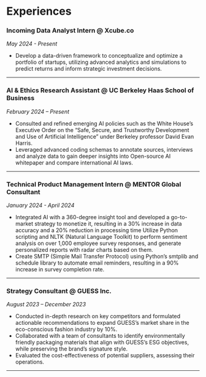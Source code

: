 Experiences
==============
### Incoming Data Analyst Intern @ Xcube.co 
*May 2024 - Present*
- Develop a data-driven framework to conceptualize and optimize a portfolio of startups, utilizing advanced analytics and simulations to predict returns and inform strategic investment decisions.
---
### AI & Ethics Research Assistant @ UC Berkeley Haas School of Business 
*February 2024 – Present*
- Consulted and refined emerging AI policies such as the White House’s Executive Order on the “Safe, Secure, and Trustworthy Development and Use of Artificial Intelligence” under Berkeley professor David Evan Harris.
- Leveraged advanced coding schemas to annotate sources, interviews and analyze data to gain deeper insights into Open-source AI whitepaper and compare international AI laws.
---
### Technical Product Management Intern @ MENTOR Global Consultant 
*January 2024 - April 2024*
- Integrated AI with a 360-degree insight tool and developed a go-to-market strategy to monetize it, resulting in a 30% increase in data accuracy and a 20% reduction in processing time Utilize Python scripting and NLTK (Natural Language Toolkit) to perform sentiment analysis on over 1,000 employee survey responses, and generate personalized ​​reports with radar charts based on them.
- Create SMTP (Simple Mail Transfer Protocol) using Python’s smtplib and schedule library to automate email reminders, resulting in a 90% increase in survey completion rate.
---
### Strategy Consultant @ GUESS Inc. 
*August 2023 – December 2023*
- Conducted in-depth research on key competitors and formulated actionable recommendations to expand GUESS’s market share in the eco-conscious fashion industry by 10%.
- Collaborated with a team of consultants to identify environmentally friendly packaging materials that align with GUESS’s ESG objectives, while preserving the brand’s signature style.
- Evaluated the cost-effectiveness of potential suppliers, assessing their operations.
---
